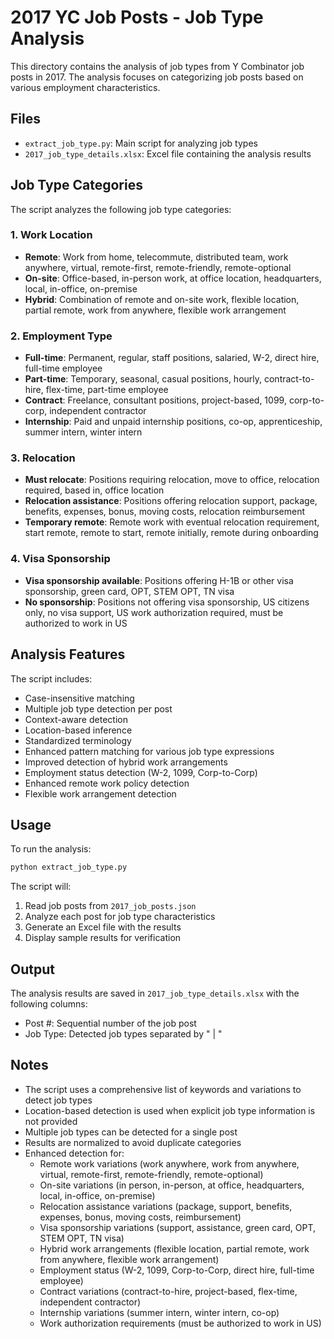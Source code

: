 # 2017 YC Job Posts - Job Type Analysis

This directory contains the analysis of job types from Y Combinator job posts in 2017. The analysis focuses on categorizing job posts based on various employment characteristics.

## Files

- `extract_job_type.py`: Main script for analyzing job types
- `2017_job_type_details.xlsx`: Excel file containing the analysis results

## Job Type Categories

The script analyzes the following job type categories:

### 1. Work Location
- **Remote**: Work from home, telecommute, distributed team, work anywhere, virtual, remote-first, remote-friendly, remote-optional
- **On-site**: Office-based, in-person work, at office location, headquarters, local, in-office, on-premise
- **Hybrid**: Combination of remote and on-site work, flexible location, partial remote, work from anywhere, flexible work arrangement

### 2. Employment Type
- **Full-time**: Permanent, regular, staff positions, salaried, W-2, direct hire, full-time employee
- **Part-time**: Temporary, seasonal, casual positions, hourly, contract-to-hire, flex-time, part-time employee
- **Contract**: Freelance, consultant positions, project-based, 1099, corp-to-corp, independent contractor
- **Internship**: Paid and unpaid internship positions, co-op, apprenticeship, summer intern, winter intern

### 3. Relocation
- **Must relocate**: Positions requiring relocation, move to office, relocation required, based in, office location
- **Relocation assistance**: Positions offering relocation support, package, benefits, expenses, bonus, moving costs, relocation reimbursement
- **Temporary remote**: Remote work with eventual relocation requirement, start remote, remote to start, remote initially, remote during onboarding

### 4. Visa Sponsorship
- **Visa sponsorship available**: Positions offering H-1B or other visa sponsorship, green card, OPT, STEM OPT, TN visa
- **No sponsorship**: Positions not offering visa sponsorship, US citizens only, no visa support, US work authorization required, must be authorized to work in US

## Analysis Features

The script includes:
- Case-insensitive matching
- Multiple job type detection per post
- Context-aware detection
- Location-based inference
- Standardized terminology
- Enhanced pattern matching for various job type expressions
- Improved detection of hybrid work arrangements
- Employment status detection (W-2, 1099, Corp-to-Corp)
- Enhanced remote work policy detection
- Flexible work arrangement detection

## Usage

To run the analysis:
```bash
python extract_job_type.py
```

The script will:
1. Read job posts from `2017_job_posts.json`
2. Analyze each post for job type characteristics
3. Generate an Excel file with the results
4. Display sample results for verification

## Output

The analysis results are saved in `2017_job_type_details.xlsx` with the following columns:
- Post #: Sequential number of the job post
- Job Type: Detected job types separated by " | "

## Notes

- The script uses a comprehensive list of keywords and variations to detect job types
- Location-based detection is used when explicit job type information is not provided
- Multiple job types can be detected for a single post
- Results are normalized to avoid duplicate categories
- Enhanced detection for:
  - Remote work variations (work anywhere, work from anywhere, virtual, remote-first, remote-friendly, remote-optional)
  - On-site variations (in person, in-person, at office, headquarters, local, in-office, on-premise)
  - Relocation assistance variations (package, support, benefits, expenses, bonus, moving costs, reimbursement)
  - Visa sponsorship variations (support, assistance, green card, OPT, STEM OPT, TN visa)
  - Hybrid work arrangements (flexible location, partial remote, work from anywhere, flexible work arrangement)
  - Employment status (W-2, 1099, Corp-to-Corp, direct hire, full-time employee)
  - Contract variations (contract-to-hire, project-based, flex-time, independent contractor)
  - Internship variations (summer intern, winter intern, co-op)
  - Work authorization requirements (must be authorized to work in US) 
